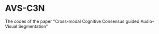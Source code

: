 # AVS-C3N
The codes of the paper "Cross-modal Cognitive Consensus guided Audio-Visual Segmentation"
